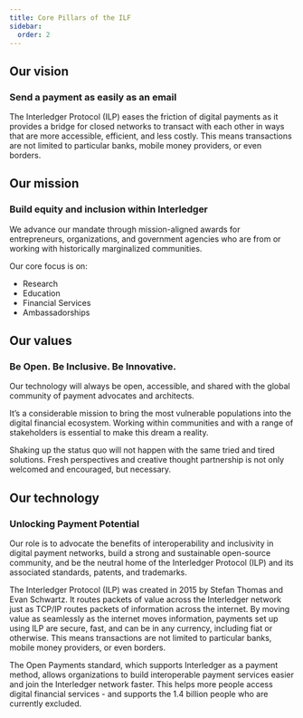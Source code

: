 ```yaml
---
title: Core Pillars of the ILF
sidebar:
  order: 2
---
```


## Our vision

### Send a payment as easily as an email

The Interledger Protocol (ILP) eases the friction of digital payments as it provides a bridge for closed networks to transact with each other in ways that are more accessible, efficient, and less costly. This means transactions are not limited to particular banks, mobile money providers, or even borders.

## Our mission

### Build equity and inclusion within Interledger

We advance our mandate through mission-aligned awards for entrepreneurs, organizations, and government agencies who are from or working with historically marginalized communities.

Our core focus is on:
- Research
- Education
- Financial Services
- Ambassadorships

## Our values

### Be Open. Be Inclusive. Be Innovative.

Our technology will always be open, accessible, and shared with the global community of payment advocates and architects.

It’s a considerable mission to bring the most vulnerable populations into the digital financial ecosystem. Working within communities and with a range of stakeholders is essential to make this dream a reality.

Shaking up the status quo will not happen with the same tried and tired solutions. Fresh perspectives and creative thought partnership is not only welcomed and encouraged, but necessary.

## Our technology

### Unlocking Payment Potential

Our role is to advocate the benefits of interoperability and inclusivity in digital payment networks, build a strong and sustainable open-source community, and be the neutral home of the Interledger Protocol (ILP) and its associated standards, patents, and trademarks.

The Interledger Protocol (ILP) was created in 2015 by Stefan Thomas and Evan Schwartz. It routes packets of value across the Interledger network just as TCP/IP routes packets of information across the internet. By moving value as seamlessly as the internet moves information, payments set up using ILP are secure, fast, and can be in any currency, including fiat or otherwise. This means transactions are not limited to particular banks, mobile money providers, or even borders.

The Open Payments standard, which supports Interledger as a payment method, allows organizations to build interoperable payment services easier and join the Interledger network faster. This helps more people access digital financial services - and supports the 1.4 billion people who are currently excluded.
